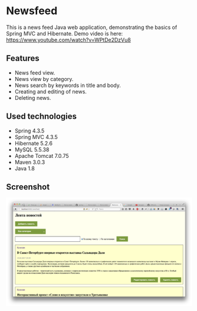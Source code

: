 # Newsfeed

This is a news feed Java web application, demonstrating the basics of Spring MVC and Hibernate.
Demo video is here: https://www.youtube.com/watch?v=WPtDe2DzVu8

## Features

* News feed view.
* News view by category.
* News search by keywords in title and body.
* Creating and editing of news.
* Deleting news.

## Used technologies

* Spring 4.3.5
* Spring MVC 4.3.5
* Hibernate 5.2.6
* MySQL 5.5.38
* Apache Tomcat 7.0.75
* Maven 3.0.3
* Java 1.8

## Screenshot

![Screenshot](/screenshot.png?raw=true "Screenshot")
